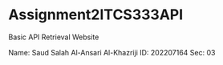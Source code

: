 # Assignment2ITCS333API
Basic API Retrieval Website

Name: Saud Salah Al-Ansari Al-Khazriji
ID: 202207164
Sec: 03
